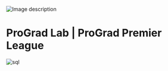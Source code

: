 ![Image description](https://i1.faceprep.in/ProGrad/face-logo-resized.png)

# ProGrad Lab | ProGrad Premier League


![sql](https://user-images.githubusercontent.com/58466121/76389844-3c85d400-6392-11ea-875f-8cd9676219b2.JPG)

